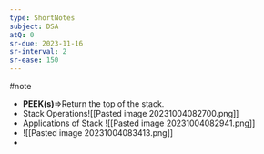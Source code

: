 ```yaml
---
type: ShortNotes
subject: DSA
atQ: 0
sr-due: 2023-11-16
sr-interval: 2
sr-ease: 150
---
```

#note

- **PEEK(s)**=>Return the top of the stack. 
- Stack Operations![[Pasted image 20231004082700.png]]
- Applications of Stack ![[Pasted image 20231004082941.png]]
- ![[Pasted image 20231004083413.png]]
- 